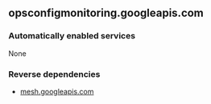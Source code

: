 ## opsconfigmonitoring.googleapis.com

### Automatically enabled services

None

### Reverse dependencies

* [mesh.googleapis.com](../mesh.googleapis.com/)
